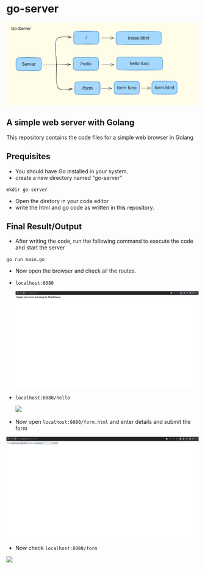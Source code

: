 # go-server

![](https://github.com/imran1509/go-server/blob/main/Assets/go-server-thumb-Mohd_Imran.png)

## A simple web server with Golang
This repository contains the code files for a simple web browser in Golang

## Prequisites
- You should have Go installed in your system.
- create a new directory named "go-server"
```
mkdir go-server
```
- Open the diretory in your code editor
- write the html and go code as written in this repository.

## Final Result/Output
- After writing the code, run the following command to execute the code and start the server
```
go run main.go
```
- Now open the browser and check all the routes.
- ``` localhost:8080 ```
  
  ![](https://github.com/imran1509/go-server/blob/main/Assets/localhost%3A8080.png)

- ``` localhost:8080/hello ```

  ![](https://github.com/imran1509/go-server/blob/main/Assets/localhost%3A8080%E2%81%84hello.png)

- Now open ``` localhost:8080/form.html ``` and enter details and submit the form

 ![](https://github.com/imran1509/go-server/blob/main/Assets/form%20details.png)

- Now check ``` localhost:8080/form ```

 ![](https://github.com/imran1509/go-server/blob/main/Assets/localhost%3A8080%E2%81%84form.png)
